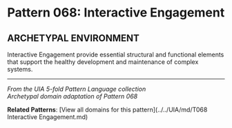 # Pattern 068: Interactive Engagement

## ARCHETYPAL ENVIRONMENT

Interactive Engagement provide essential structural and functional elements that support the healthy development and maintenance of complex systems.

---

*From the UIA 5-fold Pattern Language collection*  
*Archetypal domain adaptation of Pattern 068*

**Related Patterns**: [View all domains for this pattern](../../UIA/md/T068 Interactive Engagement.md)